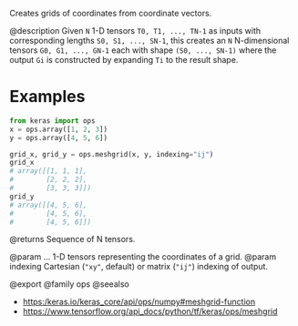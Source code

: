 Creates grids of coordinates from coordinate vectors.

@description
Given `N` 1-D tensors `T0, T1, ..., TN-1` as inputs with corresponding
lengths `S0, S1, ..., SN-1`, this creates an `N` N-dimensional tensors
`G0, G1, ..., GN-1` each with shape `(S0, ..., SN-1)` where the output
`Gi` is constructed by expanding `Ti` to the result shape.

# Examples
```python
from keras import ops
x = ops.array([1, 2, 3])
y = ops.array([4, 5, 6])
```

```python
grid_x, grid_y = ops.meshgrid(x, y, indexing="ij")
grid_x
# array([[1, 1, 1],
#        [2, 2, 2],
#        [3, 3, 3]])
grid_y
# array([[4, 5, 6],
#        [4, 5, 6],
#        [4, 5, 6]])
```

@returns
Sequence of N tensors.

@param ... 1-D tensors representing the coordinates of a grid.
@param indexing Cartesian (`"xy"`, default) or matrix (`"ij"`) indexing
    of output.

@export
@family ops
@seealso
+ <https:/keras.io/keras_core/api/ops/numpy#meshgrid-function>
+ <https://www.tensorflow.org/api_docs/python/tf/keras/ops/meshgrid>
